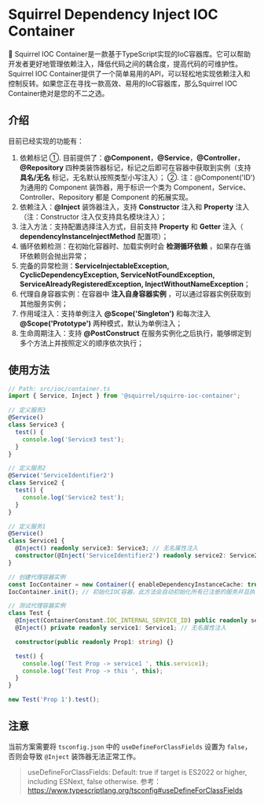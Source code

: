# Squirrel Dependency Inject IOC Container

🎉 Squirrel IOC Container是一款基于TypeScript实现的IoC容器库。它可以帮助开发者更好地管理依赖注入，降低代码之间的耦合度，提高代码的可维护性。Squirrel IOC Container提供了一个简单易用的API，可以轻松地实现依赖注入和控制反转。如果您正在寻找一款高效、易用的IoC容器库，那么Squirrel IOC Container绝对是您的不二之选。

## 介绍

目前已经实现的功能有：

1. 依赖标记
   ①. 目前提供了：**@Component**，**@Service**，**@Controller**，**@Repository** 四种类装饰器标记，标记之后即可在容器中获取到实例（支持 **具名/无名** 标记，无名默认按照类型小写注入）；
   ②. 注：@Component('ID') 为通用的 Component 装饰器，用于标识一个类为 Component，Service、Controller、Repository 都是 Component 的拓展实现。
2. 依赖注入：**@Inject** 装饰器注入，支持 **Constructor** 注入和 **Property** 注入（注：Constructor 注入仅支持具名模块注入）；
3. 注入方法：支持配置选择注入方式，目前支持 **Property** 和 **Getter** 注入（ **dependencyInstanceInjectMethod** 配置项）；
4. 循环依赖检测：在初始化容器时、加载实例时会 **检测循环依赖** ，如果存在循环依赖则会抛出异常；
5. 完备的异常检测：**ServiceInjectableException, CyclicDependencyException, ServiceNotFoundException, ServiceAlreadyRegisteredException, InjectWithoutNameException**；
6. 代理自身容器实例：在容器中 **注入自身容器实例** ，可以通过容器实例获取到其他服务实例；
7. 作用域注入：支持单例注入 **@Scope('Singleton')** 和每次注入 **@Scope('Prototype')** 两种模式，默认为单例注入；
8. 生命周期注入：支持 **@PostConstruct** 在服务实例化之后执行，能够绑定到多个方法上并按照定义的顺序依次执行；

## 使用方法

```typescript
// Path: src/ioc/container.ts
import { Service, Inject } from '@squirrel/squirre-ioc-container';

// 定义服务3
@Service()
class Service3 {
  test() {
    console.log('Service3 test');
  }
}

// 定义服务2
@Service('ServiceIdentifier2')
class Service2 {
  test() {
    console.log('Service2 test');
  }
}

// 定义服务1
@Service()
class Service1 {
  @Inject() readonly service3: Service3; // 无名属性注入
  constructor(@Inject('ServiceIdentifier2') readonly service2: Service2) {} // 具名构造函数注入
}

// 创建代理容器实例
const IocContainer = new Container({ enableDependencyInstanceCache: true, dependencyInstanceInjectMethod: 'Property' });
IocContainer.init(); // 初始化IOC容器，此方法会自动初始化所有已注册的服务并且执行一次循环检测，方便开发者在开发阶段发现循环依赖问题

// 测试代理容器实例
class Test {
  @Inject(ContainerConstant.IOC_INTERNAL_SERVICE_ID) public readonly serviceInternal: Container; // 注入代理容器实例
  @Inject() private readonly service1: Service1; // 无名属性注入

  constructor(public readonly Prop1: string) {}

  test() {
    console.log('Test Prop -> service1 ', this.service1);
    console.log('Test Prop -> this ', this);
  }
}

new Test('Prop 1').test();
```

## 注意

当前方案需要将 `tsconfig.json` 中的 `useDefineForClassFields` 设置为 `false`，否则会导致 `@Inject` 装饰器无法正常工作。

> useDefineForClassFields: Default: true if target is ES2022 or higher, including ESNext, false otherwise.
> 参考：https://www.typescriptlang.org/tsconfig#useDefineForClassFields
